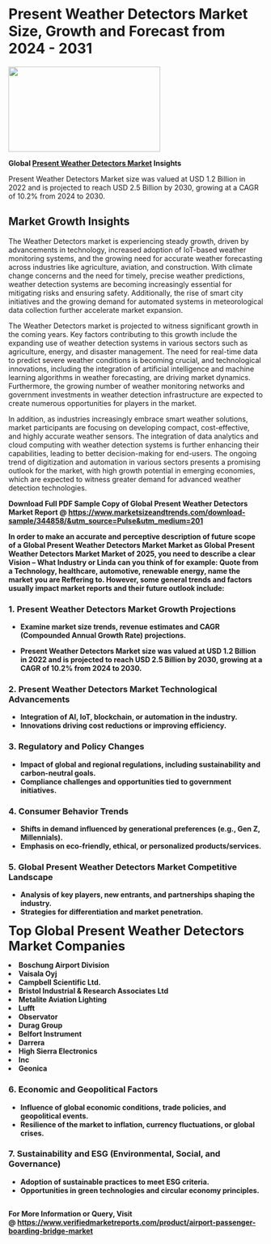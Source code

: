 <H1>Present Weather Detectors Market Size, Growth and Forecast from 2024 - 2031</H1><img class="aligncenter size-medium wp-image-584254" src="https://thirdeyenews.in/wp-content/uploads/2024/09/Global-Market-Research-300x168.jpeg" alt="" width="300" height="168" /><p><strong>Global&nbsp;<a href="https://www.marketsizeandtrends.com/download-sample/344858/&amp;utm_source=Pulse&amp;utm_medium=201">Present Weather Detectors Market</a> Insights</strong></p><p>Present Weather Detectors Market size was valued at USD 1.2 Billion in 2022 and is projected to reach USD 2.5 Billion by 2030, growing at a CAGR of 10.2% from 2024 to 2030.</p><p><h2>Market Growth Insights</h2> <p>The Weather Detectors market is experiencing steady growth, driven by advancements in technology, increased adoption of IoT-based weather monitoring systems, and the growing need for accurate weather forecasting across industries like agriculture, aviation, and construction. With climate change concerns and the need for timely, precise weather predictions, weather detection systems are becoming increasingly essential for mitigating risks and ensuring safety. Additionally, the rise of smart city initiatives and the growing demand for automated systems in meteorological data collection further accelerate market expansion.</p> <p><strong></strong></p> <p>The Weather Detectors market is projected to witness significant growth in the coming years. Key factors contributing to this growth include the expanding use of weather detection systems in various sectors such as agriculture, energy, and disaster management. The need for real-time data to predict severe weather conditions is becoming crucial, and technological innovations, including the integration of artificial intelligence and machine learning algorithms in weather forecasting, are driving market dynamics. Furthermore, the growing number of weather monitoring networks and government investments in weather detection infrastructure are expected to create numerous opportunities for players in the market.</p> <p>In addition, as industries increasingly embrace smart weather solutions, market participants are focusing on developing compact, cost-effective, and highly accurate weather sensors. The integration of data analytics and cloud computing with weather detection systems is further enhancing their capabilities, leading to better decision-making for end-users. The ongoing trend of digitization and automation in various sectors presents a promising outlook for the market, with high growth potential in emerging economies, which are expected to witness greater demand for advanced weather detection technologies.</p> <p><strong></p><p><span class=""><strong>Download Full PDF Sample Copy of Global Present Weather Detectors Market Report</strong> @ <a href="https://www.marketsizeandtrends.com/download-sample/344858/&amp;utm_source=Pulse&amp;utm_medium=201" target="_blank">https://www.marketsizeandtrends.com/download-sample/344858/&amp;utm_source=Pulse&amp;utm_medium=201</a></span></p><p>In order to make an accurate and perceptive description of future scope of a Global&nbsp;Present Weather Detectors Market Market as Global&nbsp;Present Weather Detectors Market Market of 2025, you need to describe a clear Vision &ndash; What Industry or Linda can you think of for example: Quote from a Technology, healthcare, automotive, renewable energy, name the market you are Reffering to. However, some general trends and factors usually impact market reports and their future outlook include:</p><h3>1.&nbsp;<strong>Present Weather Detectors Market Growth Projections</strong></h3><ul><li>Examine market size trends, revenue estimates and CAGR (Compounded Annual Growth Rate) projections.</li><li><p>Present Weather Detectors Market size was valued at USD 1.2 Billion in 2022 and is projected to reach USD 2.5 Billion by 2030, growing at a CAGR of 10.2% from 2024 to 2030.</p></li></ul><h3>2.&nbsp;<strong>Present Weather Detectors Market Technological Advancements</strong></h3><ul><li>Integration of AI, IoT, blockchain, or automation in the industry.</li><li>Innovations driving cost reductions or improving efficiency.</li></ul><h3>3.&nbsp;<strong>Regulatory and Policy Changes</strong></h3><ul><li>Impact of global and regional regulations, including sustainability and carbon-neutral goals.</li><li>Compliance challenges and opportunities tied to government initiatives.</li></ul><h3>4.&nbsp;<strong>Consumer Behavior Trends</strong></h3><ul><li>Shifts in demand influenced by generational preferences (e.g., Gen Z, Millennials).</li><li>Emphasis on eco-friendly, ethical, or personalized products/services.</li></ul><h3>5.&nbsp;<strong>Global Present Weather Detectors Market Competitive Landscape</strong></h3><ul><li>Analysis of key players, new entrants, and partnerships shaping the industry.</li><li>Strategies for differentiation and market penetration.</li></ul><p data-pm-slice="1 1 []"><span style="color: inherit; font-family: inherit; font-size: 25px;">Top Global Present Weather Detectors Market Companies</span></p><div class="" data-test-id=""><p><li>Boschung Airport Division</li><li> Vaisala Oyj</li><li> Campbell Scientific Ltd.</li><li> Bristol Industrial & Research Associates Ltd</li><li> Metalite Aviation Lighting</li><li> Lufft</li><li> Observator</li><li> Durag Group</li><li> Belfort Instrument</li><li> Darrera</li><li> High Sierra Electronics</li><li> Inc</li><li> Geonica</li></p></div><h3>6.&nbsp;<strong>Economic and Geopolitical Factors</strong></h3><ul><li>Influence of global economic conditions, trade policies, and geopolitical events.</li><li>Resilience of the market to inflation, currency fluctuations, or global crises.</li></ul><h3>7.&nbsp;<strong>Sustainability and ESG (Environmental, Social, and Governance)</strong></h3><ul><li>Adoption of sustainable practices to meet ESG criteria.</li><li>Opportunities in green technologies and circular economy principles.</li></ul><h2><strong style="font-size: 14px;">For More Information or Query, Visit @&nbsp;</strong><a style="background-color: #ffffff; font-size: 14px;" href="https://www.marketsizeandtrends.com/report/present-weather-detectors-market/" target="_blank">https://www.verifiedmarketreports.com/product/airport-passenger-boarding-bridge-market</a></h2>
